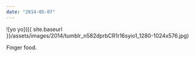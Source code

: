```yaml
---
date: "2014-05-07"
---
```


![yo yo]({{ site.baseurl }}/assets/images/2014/tumblr_n582dprbCR1r16syio1_1280-1024x576.jpg)

Finger food.
